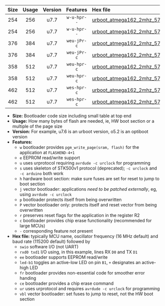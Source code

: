 |Size|Usage|Version|Features|Hex file|
|:-:|:-:|:-:|:-:|:--|
|254|256|u7.7|`w-u-hpr--`|[urboot_atmega162_2mhz_57600bps_swio_rxb2_txb3_led+b0_ur.hex](https://raw.githubusercontent.com/stefanrueger/urboot.hex/main/cores/majorcore/atmega162/fcpu_2mhz/57600_bps/urboot_atmega162_2mhz_57600bps_swio_rxb2_txb3_led+b0_ur.hex)|
|254|256|u7.7|`w-u-hpr--`|[urboot_atmega162_2mhz_57600bps_swio_rxd0_txd1_led+b0_ur.hex](https://raw.githubusercontent.com/stefanrueger/urboot.hex/main/cores/majorcore/atmega162/fcpu_2mhz/57600_bps/urboot_atmega162_2mhz_57600bps_swio_rxd0_txd1_led+b0_ur.hex)|
|376|384|u7.7|`weu-jPr-c`|[urboot_atmega162_2mhz_57600bps_swio_rxb2_txb3_ee_led+b0_fr_ce_ur_vbl.hex](https://raw.githubusercontent.com/stefanrueger/urboot.hex/main/cores/majorcore/atmega162/fcpu_2mhz/57600_bps/urboot_atmega162_2mhz_57600bps_swio_rxb2_txb3_ee_led+b0_fr_ce_ur_vbl.hex)|
|376|384|u7.7|`weu-jPr-c`|[urboot_atmega162_2mhz_57600bps_swio_rxd0_txd1_ee_led+b0_fr_ce_ur_vbl.hex](https://raw.githubusercontent.com/stefanrueger/urboot.hex/main/cores/majorcore/atmega162/fcpu_2mhz/57600_bps/urboot_atmega162_2mhz_57600bps_swio_rxd0_txd1_ee_led+b0_fr_ce_ur_vbl.hex)|
|358|512|u7.7|`weu-hpr-c`|[urboot_atmega162_2mhz_57600bps_swio_rxb2_txb3_ee_led+b0_fr_ce_ur.hex](https://raw.githubusercontent.com/stefanrueger/urboot.hex/main/cores/majorcore/atmega162/fcpu_2mhz/57600_bps/urboot_atmega162_2mhz_57600bps_swio_rxb2_txb3_ee_led+b0_fr_ce_ur.hex)|
|358|512|u7.7|`weu-hpr-c`|[urboot_atmega162_2mhz_57600bps_swio_rxd0_txd1_ee_led+b0_fr_ce_ur.hex](https://raw.githubusercontent.com/stefanrueger/urboot.hex/main/cores/majorcore/atmega162/fcpu_2mhz/57600_bps/urboot_atmega162_2mhz_57600bps_swio_rxd0_txd1_ee_led+b0_fr_ce_ur.hex)|
|462|512|u7.7|`wes-hpr-c`|[urboot_atmega162_2mhz_57600bps_swio_rxb2_txb3_ee_led+b0_fr_ce.hex](https://raw.githubusercontent.com/stefanrueger/urboot.hex/main/cores/majorcore/atmega162/fcpu_2mhz/57600_bps/urboot_atmega162_2mhz_57600bps_swio_rxb2_txb3_ee_led+b0_fr_ce.hex)|
|462|512|u7.7|`wes-hpr-c`|[urboot_atmega162_2mhz_57600bps_swio_rxd0_txd1_ee_led+b0_fr_ce.hex](https://raw.githubusercontent.com/stefanrueger/urboot.hex/main/cores/majorcore/atmega162/fcpu_2mhz/57600_bps/urboot_atmega162_2mhz_57600bps_swio_rxd0_txd1_ee_led+b0_fr_ce.hex)|

- **Size:** Bootloader code size including small table at top end
- **Usage:** How many bytes of flash are needed, ie, HW boot section or a multiple of the page size
- **Version:** For example, u7.6 is an urboot version, o5.2 is an optiboot version
- **Features:**
  + `w` bootloader provides `pgm_write_page(sram, flash)` for the application at `FLASHEND-4+1`
  + `e` EEPROM read/write support
  + `u` uses urprotocol requiring `avrdude -c urclock` for programming
  + `s` uses skeleton of STK500v1 protocol (deprecated); `-c urclock` and `-c arduino` both work
  + `h` hardware boot section: make sure fuses are set for reset to jump to boot section
  + `j` vector bootloader: applications *need to be patched externally*, eg, using `avrdude -c urclock`
  + `p` bootloader protects itself from being overwritten
  + `P` vector bootloader only: protects itself and reset vector from being overwritten
  + `r` preserves reset flags for the application in the register R2
  + `c` bootloader provides chip erase functionality (recommended for large MCUs)
  + `-` corresponding feature not present
- **Hex file:** typically MCU name, oscillator frequency (16 MHz default) and baud rate (115200 default) followed by
  + `swio` software I/O (not UART)
  + `rxd0 txd1` I/O using, in this example, lines RX `D0` and TX `D1`
  + `ee` bootloader supports EEPROM read/write
  + `led-b1` toggles an active-low LED on pin `B1`, `+` designates an active-high LED
  + `fr` bootloader provides non-essential code for smoother error handing
  + `ce` bootloader provides a chip erase command
  + `ur` uses urprotocol and requires `avrdude -c urclock` for programming
  + `vbl` vector bootloader: set fuses to jump to reset, not the HW boot section
